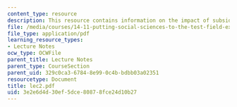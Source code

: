 ```yaml
---
content_type: resource
description: This resource contains information on the impact of subsidies.
file: /media/courses/14-11-putting-social-sciences-to-the-test-field-experiments-in-economics-spring-2006/3e2e6d4d30ef5dce80878fce24d10b27_lec2.pdf
file_type: application/pdf
learning_resource_types:
- Lecture Notes
ocw_type: OCWFile
parent_title: Lecture Notes
parent_type: CourseSection
parent_uid: 329c0ca3-6784-8e99-0c4b-bdbb03a02351
resourcetype: Document
title: lec2.pdf
uid: 3e2e6d4d-30ef-5dce-8087-8fce24d10b27
---
```

